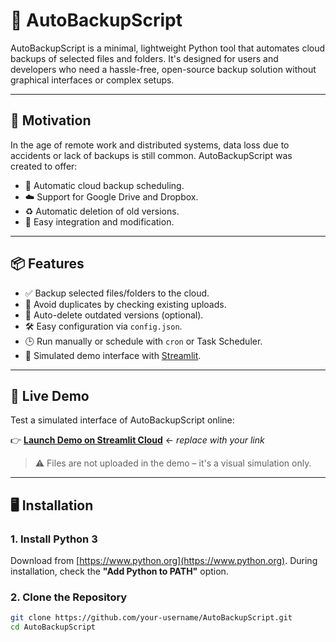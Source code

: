 # 💾 AutoBackupScript

AutoBackupScript is a minimal, lightweight Python tool that automates cloud backups of selected files and folders. It's designed for users and developers who need a hassle-free, open-source backup solution without graphical interfaces or complex setups.

---

## 🚀 Motivation

In the age of remote work and distributed systems, data loss due to accidents or lack of backups is still common. AutoBackupScript was created to offer:

- 🔄 Automatic cloud backup scheduling.
- ☁️ Support for Google Drive and Dropbox.
- ♻️ Automatic deletion of old versions.
- 🧩 Easy integration and modification.

---

## 📦 Features

- ✅ Backup selected files/folders to the cloud.
- 🔐 Avoid duplicates by checking existing uploads.
- 🧹 Auto-delete outdated versions (optional).
- 🛠 Easy configuration via `config.json`.
- 🕒 Run manually or schedule with `cron` or Task Scheduler.
- 🧪 Simulated demo interface with [Streamlit](https://streamlit.io/).

---

## 🧪 Live Demo

Test a simulated interface of AutoBackupScript online:

👉 [**Launch Demo on Streamlit Cloud**](https://auto-backup-demo.streamlit.app/) ← *replace with your link*

> ⚠️ Files are not uploaded in the demo – it's a visual simulation only.

---

## 🖥️ Installation

### 1. Install Python 3

Download from [https://www.python.org](https://www.python.org). During installation, check the **"Add Python to PATH"** option.

### 2. Clone the Repository

```bash
git clone https://github.com/your-username/AutoBackupScript.git
cd AutoBackupScript
